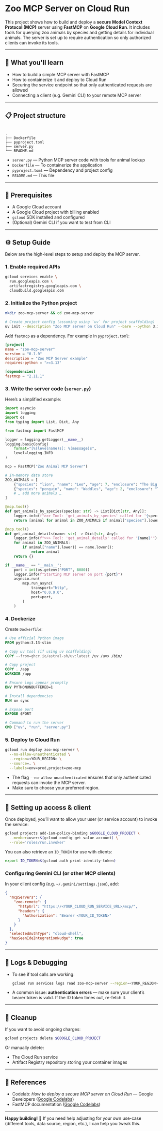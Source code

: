 
# Zoo MCP Server on Cloud Run

This project shows how to build and deploy a **secure Model Context Protocol (MCP)** server using **FastMCP** on **Google Cloud Run**. It includes tools for querying zoo animals by species and getting details for individual animals. The server is set up to require authentication so only authorized clients can invoke its tools.

---

## 🚀 What you'll learn

- How to build a simple MCP server with FastMCP  
- How to containerize it and deploy to Cloud Run  
- Securing the service endpoint so that only authenticated requests are allowed  
- Connecting a client (e.g. Gemini CLI) to your remote MCP server  

---

## 📋 Project structure

```

.
├── Dockerfile
├── pyproject.toml
├── server.py
└── README.md

````

- `server.py` — Python MCP server code with tools for animal lookup  
- `Dockerfile` — To containerize the application  
- `pyproject.toml` — Dependency and project config  
- `README.md` — This file  

---

## 🔧 Prerequisites

- A Google Cloud account  
- A Google Cloud project with billing enabled  
- `gcloud` SDK installed and configured  
- (Optional) Gemini CLI if you want to test from CLI  

---

## ⚙️ Setup Guide

Below are the high-level steps to setup and deploy the MCP server.

### 1. Enable required APIs

```bash
gcloud services enable \
  run.googleapis.com \
  artifactregistry.googleapis.com \
  cloudbuild.googleapis.com
````

### 2. Initialize the Python project

```bash
mkdir zoo-mcp-server && cd zoo-mcp-server

# Create project config (assuming using `uv` for project scaffolding)
uv init --description "Zoo MCP server on Cloud Run" --bare --python 3.13
```

Add `fastmcp` as a dependency. For example in `pyproject.toml`:

```toml
[project]
name = "zoo-mcp-server"
version = "0.1.0"
description = "Zoo MCP Server example"
requires-python = ">=3.13"

[dependencies]
fastmcp = "2.11.1"
```

### 3. Write the server code (`server.py`)

Here’s a simplified example:

```python
import asyncio
import logging
import os
from typing import List, Dict, Any

from fastmcp import FastMCP

logger = logging.getLogger(__name__)
logging.basicConfig(
    format="[%(levelname)s]: %(message)s",
    level=logging.INFO
)

mcp = FastMCP("Zoo Animal MCP Server")

# In-memory data store
ZOO_ANIMALS = [
    {"species": "lion", "name": "Leo", "age": 7, "enclosure": "The Big Cat Plains", "trail": "Savannah Heights"},
    {"species": "penguin", "name": "Waddles", "age": 2, "enclosure": "The Arctic Exhibit", "trail": "Polar Path"},
    # … add more animals …
]

@mcp.tool()
def get_animals_by_species(species: str) -> List[Dict[str, Any]]:
    logger.info(f">>> Tool: 'get_animals_by_species' called for '{species}'")
    return [animal for animal in ZOO_ANIMALS if animal["species"].lower() == species.lower()]

@mcp.tool()
def get_animal_details(name: str) -> Dict[str, Any]:
    logger.info(f">>> Tool: 'get_animal_details' called for '{name}'")
    for animal in ZOO_ANIMALS:
        if animal["name"].lower() == name.lower():
            return animal
    return {}

if __name__ == "__main__":
    port = int(os.getenv("PORT", 8080))
    logger.info(f"Starting MCP server on port {port}")
    asyncio.run(
        mcp.run_async(
            transport="http",
            host="0.0.0.0",
            port=port,
        )
    )
```

### 4. Dockerize

Create `Dockerfile`:

```dockerfile
# Use official Python image
FROM python:3.13-slim

# Copy uv tool (if using uv scaffolding)
COPY --from=ghcr.io/astral-sh/uv:latest /uv /uvx /bin/

# Copy project
COPY . /app
WORKDIR /app

# Ensure logs appear promptly
ENV PYTHONUNBUFFERED=1

# Install dependencies
RUN uv sync

# Expose port
EXPOSE $PORT

# Command to run the server
CMD ["uv", "run", "server.py"]
```

### 5. Deploy to Cloud Run

```bash
gcloud run deploy zoo-mcp-server \
  --no-allow-unauthenticated \
  --region=<YOUR_REGION> \
  --source=. \
  --labels=env=prod,project=zoo-mcp
```

* The flag `--no-allow-unauthenticated` ensures that only authenticated requests can invoke the MCP server.
* Make sure to choose your preferred region.

---

## 🔐 Setting up access & client

Once deployed, you’ll want to allow your user (or service account) to invoke the service:

```bash
gcloud projects add-iam-policy-binding $GOOGLE_CLOUD_PROJECT \
  --member=user:$(gcloud config get-value account) \
  --role='roles/run.invoker'
```

You can also retrieve an `ID_TOKEN` for use with clients:

```bash
export ID_TOKEN=$(gcloud auth print-identity-token)
```

### Configuring Gemini CLI (or other MCP clients)

In your client config (e.g. `~/.gemini/settings.json`), add:

```json
{
  "mcpServers": {
    "zoo-remote": {
      "httpUrl": "https://<YOUR_CLOUD_RUN_SERVICE_URL>/mcp/",
      "headers": {
        "Authorization": "Bearer <YOUR_ID_TOKEN>"
      }
    }
  },
  "selectedAuthType": "cloud-shell",
  "hasSeenIdeIntegrationNudge": true
}
```

---

## 🧰 Logs & Debugging

* To see if tool calls are working:

  ```bash
  gcloud run services logs read zoo-mcp-server --region=<YOUR_REGION> --limit=10
  ```

* A common issue: **authentication errors** — make sure your client’s bearer token is valid. If the ID token times out, re-fetch it.

---

## 🧼 Cleanup

If you want to avoid ongoing charges:

```bash
gcloud projects delete $GOOGLE_CLOUD_PROJECT
```

Or manually delete:

* The Cloud Run service
* Artifact Registry repository storing your container images

---

## 📌 References

* Codelab: *How to deploy a secure MCP server on Cloud Run* — Google Developers ([Google Codelabs][1])
* FastMCP documentation ([Google Codelabs][1])

---

**Happy building!** 🎉
If you need help adjusting for your own use-case (different tools, data source, region, etc.), I can help you tweak this.

[1]: https://codelabs.developers.google.com/codelabs/cloud-run/how-to-deploy-a-secure-mcp-server-on-cloud-run "How to deploy a secure MCP server on Cloud Run  |  Google Codelabs"
